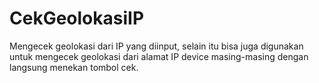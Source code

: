 # CekGeolokasiIP

Mengecek geolokasi dari IP yang diinput, selain itu bisa juga digunakan untuk mengecek geolokasi dari alamat IP device masing-masing dengan langsung menekan tombol cek.
